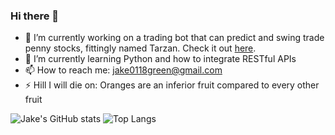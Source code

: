 ### Hi there 👋

- 🔭 I’m currently working on a trading bot that can predict and swing trade penny stocks, fittingly named Tarzan. Check it out [here](https://github.com/greenmachine112/tarzan).
- 🌱 I’m currently learning Python and how to integrate RESTful APIs
- 📫 How to reach me: [jake0118green@gmail.com](mailto:jake0118green@gmail.com)
- ⚡ Hill I will die on: Oranges are an inferior fruit compared to every other fruit

![Jake's GitHub stats](https://github-readme-stats.vercel.app/api?username=greenmachine112&theme=shadow_red&show_icons=true)
![Top Langs](https://github-readme-stats.vercel.app/api/top-langs/?username=greenmachine112&layout=normal&theme=shadow_red&card_width=450&hide=html)
